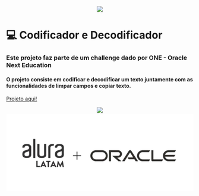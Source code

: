 <div align="center">
  <img loading="lazy" src="https://img.shields.io/static/v1?label=STATUS&message=FINALIZADO&color=GREEN&style=for-the-badge"/>
</div>

# :computer: Codificador e Decodificador 
### Este projeto faz parte de um challenge dado por ONE - Oracle Next Education
#### O projeto consiste em codificar e decodificar um texto juntamente com as funcionalidades de limpar campos e copiar texto.

<a href="https://rebecavelasc0.github.io/Decodificador-ChallengeONE/" target="_blank">Projeto aqui!</a>

<div align="center">
  <img src="https://media.licdn.com/dms/image/D4D22AQE5qwTMxfkXag/feedshare-shrink_800/0/1706120868987?e=1709164800&v=beta&t=iEP8fsvAsAE2R6xXOrkhhjLT9nj-EcN0GQu6NJC7M9c">
  <img  src="assets/img/aluraoracle.png">
</div>
